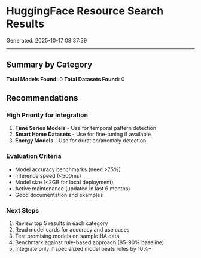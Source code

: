 # HuggingFace Resource Search Results

Generated: 2025-10-17 08:37:39

---

## Summary by Category


**Total Models Found:** 0
**Total Datasets Found:** 0


## Recommendations

### High Priority for Integration

1. **Time Series Models** - Use for temporal pattern detection
2. **Smart Home Datasets** - Use for fine-tuning if available
3. **Energy Models** - Use for duration/anomaly detection

### Evaluation Criteria

- Model accuracy benchmarks (need >75%)
- Inference speed (<500ms)
- Model size (<2GB for local deployment)
- Active maintenance (updated in last 6 months)
- Good documentation and examples

### Next Steps

1. Review top 5 results in each category
2. Read model cards for accuracy and use cases
3. Test promising models on sample HA data
4. Benchmark against rule-based approach (85-90% baseline)
5. Integrate only if specialized model beats rules by 10%+
